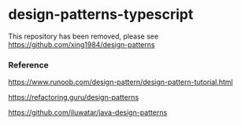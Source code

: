 # design-patterns-typescript

This repository has been removed, please see https://github.com/xing1984/design-patterns

### Reference

https://www.runoob.com/design-pattern/design-pattern-tutorial.html

https://refactoring.guru/design-patterns

https://github.com/iluwatar/java-design-patterns